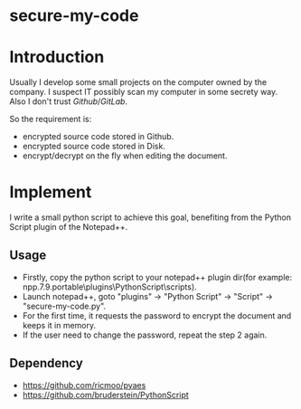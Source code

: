 # secure-my-code

# Introduction

Usually I develop some small projects on the computer owned by the company.
I suspect IT possibly scan my computer in some secrety way. Also I don't trust *Github*/*GitLab*.

So the requirement is:
  - encrypted source code stored in Github.
  - encrypted source code stored in Disk.
  - encrypt/decrypt on the fly when editing the document.


# Implement

I write a small python script to achieve this goal, benefiting from the Python Script plugin of the Notepad++.

## Usage
  - Firstly, copy the python script to your notepad++ plugin dir(for example: npp.7.9.portable\plugins\PythonScript\scripts).
  - Launch notepad++, goto "plugins" -> "Python Script" -> "Script" -> "secure-my-code.py".
  - For the first time, it requests the password to encrypt the document and keeps it in memory.
  - If the user need to change the password, repeat the step 2 again.

## Dependency

  - https://github.com/ricmoo/pyaes
  - https://github.com/bruderstein/PythonScript

